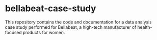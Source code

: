# bellabeat-case-study
This repository contains the code and documentation for a data analysis case study performed for Bellabeat, a high-tech manufacturer of health-focused products for women.
